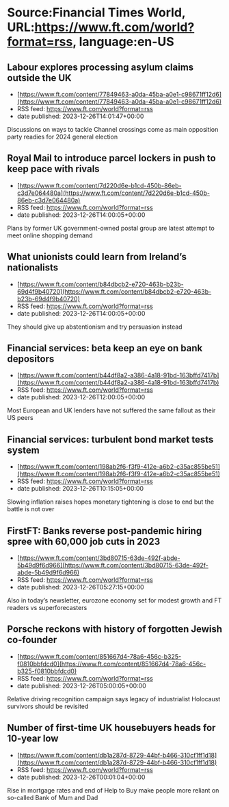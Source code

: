 # Source:Financial Times World, URL:https://www.ft.com/world?format=rss, language:en-US

## Labour explores processing asylum claims outside the UK
 - [https://www.ft.com/content/77849463-a0da-45ba-a0e1-c98671ff12d6](https://www.ft.com/content/77849463-a0da-45ba-a0e1-c98671ff12d6)
 - RSS feed: https://www.ft.com/world?format=rss
 - date published: 2023-12-26T14:01:47+00:00

Discussions on ways to tackle Channel crossings come as main opposition party readies for 2024 general election

## Royal Mail to introduce parcel lockers in push to keep pace with rivals
 - [https://www.ft.com/content/7d220d6e-b1cd-450b-86eb-c3d7e064480a](https://www.ft.com/content/7d220d6e-b1cd-450b-86eb-c3d7e064480a)
 - RSS feed: https://www.ft.com/world?format=rss
 - date published: 2023-12-26T14:00:05+00:00

Plans by former UK government-owned postal group are latest attempt to meet online shopping demand

## What unionists could learn from Ireland’s nationalists
 - [https://www.ft.com/content/b84dbcb2-e720-463b-b23b-69d4f9b40720](https://www.ft.com/content/b84dbcb2-e720-463b-b23b-69d4f9b40720)
 - RSS feed: https://www.ft.com/world?format=rss
 - date published: 2023-12-26T14:00:05+00:00

They should give up abstentionism and try persuasion instead

## Financial services: beta keep an eye on bank depositors
 - [https://www.ft.com/content/b44df8a2-a386-4a18-91bd-163bffd7417b](https://www.ft.com/content/b44df8a2-a386-4a18-91bd-163bffd7417b)
 - RSS feed: https://www.ft.com/world?format=rss
 - date published: 2023-12-26T12:00:05+00:00

Most European and UK lenders have not suffered the same fallout as their US peers

## Financial services: turbulent bond market tests system
 - [https://www.ft.com/content/198ab2f6-f3f9-412e-a6b2-c35ac855be51](https://www.ft.com/content/198ab2f6-f3f9-412e-a6b2-c35ac855be51)
 - RSS feed: https://www.ft.com/world?format=rss
 - date published: 2023-12-26T10:15:05+00:00

Slowing inflation raises hopes monetary tightening is close to end but the battle is not over

## FirstFT: Banks reverse post-pandemic hiring spree with 60,000 job cuts in 2023
 - [https://www.ft.com/content/3bd80715-63de-492f-abde-5b49d9f6d966](https://www.ft.com/content/3bd80715-63de-492f-abde-5b49d9f6d966)
 - RSS feed: https://www.ft.com/world?format=rss
 - date published: 2023-12-26T05:27:15+00:00

Also in today’s newsletter, eurozone economy set for modest growth and FT readers vs superforecasters

## Porsche reckons with history of forgotten Jewish co-founder
 - [https://www.ft.com/content/851667d4-78a6-456c-b325-f0810bbfdcd0](https://www.ft.com/content/851667d4-78a6-456c-b325-f0810bbfdcd0)
 - RSS feed: https://www.ft.com/world?format=rss
 - date published: 2023-12-26T05:00:05+00:00

Relative driving recognition campaign says legacy of  industrialist Holocaust survivors should be revisited

## Number of first-time UK housebuyers heads for 10-year low
 - [https://www.ft.com/content/db1a287d-8729-44bf-b466-310cf1ff1d18](https://www.ft.com/content/db1a287d-8729-44bf-b466-310cf1ff1d18)
 - RSS feed: https://www.ft.com/world?format=rss
 - date published: 2023-12-26T00:01:04+00:00

Rise in mortgage rates and end of Help to Buy make people more reliant on so-called Bank of Mum and Dad


